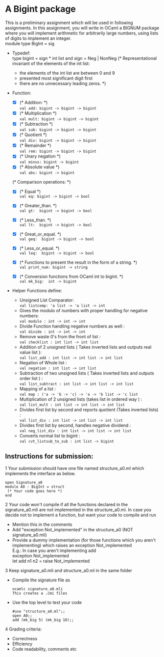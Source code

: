 # A Bigint package
This is a preliminary assignment which will be used in following assignments.  In this assignment, you will write in OCaml a BIGNUM package  where you will implement arithmetic for arbitrarily large numbers, using lists of digits to implement an integer.
<br>
module type BigInt = sig
* Typedef:<br>
  type bigint = sign * int list
    and sign = Neg | NonNeg
  (* Representational invariant of the elements of the int list:
    - the elements of the int list are between 0 and 9
    - presented most significant digit first
    - there are no unnecessary leading zeros. *)

* Function:
  - [x] (* Addition:  *)<br>
  `val add: bigint -> bigint -> bigint`
  - [x] (* Multiplication *)<br>
  `val mult: bigint -> bigint -> bigint`
  - [x] (* Subtraction *)<br>
  `val sub: bigint -> bigint -> bigint`
  - [X] (* Quotient *)<br>
  `val div: bigint -> bigint -> bigint`
  - [x] (* Remainder *)<br>
  `val rem: bigint -> bigint -> bigint`
  - [x] (* Unary negation *)<br>
  `val minus: bigint -> bigint`
  - [X] (* Absolute value *)<br>
  `val abs: bigint -> bigint`

  (* Comparison operations:  *)
  - [X] (* Equal *)<br>
  `val eq: bigint -> bigint -> bool`
  - [X] (* Greater_than. *)<br>
  `val gt:  bigint -> bigint -> bool`
  - [X] (* Less_than. *)<br>
  `val lt:  bigint -> bigint -> bool`
  - [X] (* Great_or_equal. *)<br>
  `val geq:  bigint -> bigint -> bool`
  - [X] (* Less_or_equal.  *)<br>
  `val leq:  bigint -> bigint -> bool`

  - [x] (* Functions to present the result in the form of a string. *)<br>
  `val print_num: bigint -> string`

  - [x] (* Conversion functions from OCaml int to bigint. *)<br>
  `val mk_big:  int -> bigint`

* Helper Functions define: <br>
  - Unsigned List Comparator:<br>
    `val listcomp: 'a list -> 'a list -> int`
  * Gives the modulo of numbers with proper handling for negative numbers:<br>
    `val modulo : int -> int -> int`   
  * Divide Function handling negative numbers as well :<br>
    `val divide : int -> int -> int`
  - Remove waste 0's from the front of list :<br>
    `val checklist : int list -> int list`
  - Addition of 2 unsigned lists ( Takes inverted lists and outputs real value list ):<br>
    `val list_add : int list -> int list -> int list`
  * Negation of Whole list :<br>
    `val negation : int list -> int list`
  - Subtraction of two unsigned lists ( Takes inverted lists and outputs order list ) : <br>
    `val list_subtract : int list -> int list -> int list`
  * Mapping of a list : <br>
    `val map : ('a -> 'b -> 'c) -> 'a -> 'b list -> 'c list`
  - Multiplication of 2 unsigned lists (takes list in ordered way ) :<br>
    `val list_mult : int list -> int list -> int list`
  - Divides first list by second and reports quotient (Takes inverted lists) :<br>
    `val list_div : int list -> int list -> int list`
  - Divides first list by second, handles negative dividend :<br>
    `val neg_list_div : int list -> int list -> int list`
  - Converts normal list to bigint :<br>
    `val cvt_listsub_to_sub : int list -> bigint`

## Instructions for submission:
1 Your submission should have one file named structure_a0.ml which implements the interface as below.<br>
  ``` 
  open Signature_a0 
  module A0 : BigInt = struct
   (* Your code goes here *)
  end
  ```

2 Your code won't compile if all the functions declared in the signature_a0.mli are not implemented in the structure_a0.ml. In case you decide not to implement a function, but want your code to compile and run <br>
 - Mention this in the comments
 - Add "exception Not_implemented" in the structure_a0 (NOT signature_a0.mli)
 - Provide a dummy implementation (for those functions which you aren't implementing) which raises an exception Not_implemented <br>
E.g.: In case you aren't implementing add <br>
  exception Not_implemented <br>
  let add n1 n2 = raise Not_implemented

3 Keep signature_a0.mli and structure_a0.ml in the same folder <br>
  - Compile the signature file as
    ```
    ocamlc signature_a0.mli
    This creates a .cmi files
    ```
  - Use the top level to test your code 
    ```
    #use "structure_a0.ml";;
    open A0;;
    add (mk_big 5) (mk_big 10);;
    ```

4 Grading criteria:
  - Correctness
  - Efficiency
  - Code readability, comments etc
